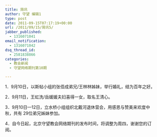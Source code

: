 ```yaml
---
title: 简讯
author: 守望 编辑1
type: post
date: 2011-09-15T07:17:19+00:00
url: /2011/09/15/简讯5/
jabber_published:
  - 1316071041
email_notification:
  - 1316071042
dsq_thread_id:
  - 2581838866
categories:
  - 教会新闻
  - 守望网络期刊第10期

---
```

<p style="text-align: left;">
  1．9月10日，以斯帖小组的张佰成弟兄/王林林姊妹，举行婚礼，结为百年之好。
</p>



2．9月11日，王虹洗/岳媛媛夫妇喜得一女，取名王清心。

3．9月10日—12日，立水桥小组组织北戴河退休营会，用感恩与赞美来欢度中秋，共有 29位弟兄姊妹参加。

4．自今日起，北京守望教会网络期刊的发布时间，将调整为周四，谢谢您的订阅。
